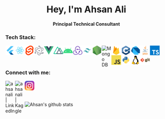 <h1 align="center">Hey, I'm Ahsan Ali</h1>
<h4 align="center">Principal Technical Consultant</h3>

### Tech Stack:

<img align="left" alt="Flutter" width="30px" src="https://raw.githubusercontent.com/github/explore/master/topics/flutter/flutter.png" />
<img align="left" alt="React" width="30px" src="https://raw.githubusercontent.com/github/explore/master/topics/react/react.png" />
<img align="left" alt="Svelte" width="30px" src="https://raw.githubusercontent.com/github/explore/master/topics/svelte/svelte.png" />
<img align="left" alt="Electron" width="30px" src="https://raw.githubusercontent.com/github/explore/master/topics/electron/electron.png" />
<img align="left" alt="Vue" width="30px" src="https://raw.githubusercontent.com/github/explore/master/topics/vue/vue.png" />
<img align="left" alt="Nuxt" width="30px" src="https://raw.githubusercontent.com/github/explore/master/topics/nuxt/nuxt.png" />
<img align="left" alt="Android" width="30px" src="https://raw.githubusercontent.com/github/explore/master/topics/android/android.png" />
<img align="left" alt="Redux" width="30px" src="https://raw.githubusercontent.com/github/explore/master/topics/redux/redux.png" />
<img align="left" alt="Tailwind" width="30px" src="https://raw.githubusercontent.com/github/explore/master/topics/tailwind/tailwind.png" />
<img align="left" alt="Node JS" width="30px" src="https://raw.githubusercontent.com/github/explore/master/topics/nodejs/nodejs.png" />
<img align="left" alt="Mongo DB" width="30px" src="https://img.icons8.com/color/48/000000/mongodb.png" />
<img align="left" alt="Firebase" width="30px" src="https://raw.githubusercontent.com/github/explore/master/topics/firebase/firebase.png" />
<img align="left" alt="Cpp" width="30px" src="https://raw.githubusercontent.com/github/explore/master/topics/cpp/cpp.png" />
<img align="left" alt="Dart" width="30px" src="https://raw.githubusercontent.com/github/explore/master/topics/dart/dart.png" />
<img align="left" alt="Java" width="30px" src="https://raw.githubusercontent.com/github/explore/master/topics/java/java.png" />
<img align="left" alt="TypeScript" width="30px" src="https://raw.githubusercontent.com/github/explore/master/topics/typescript/typescript.png" />
<img align="left" alt="JavaScript" width="30px" src="https://raw.githubusercontent.com/github/explore/master/topics/javascript/javascript.png" />
<img align="left" alt="Python" width="30px" src="https://raw.githubusercontent.com/github/explore/master/topics/python/python.png" />
<img align="left" alt="Linux" width="30px" src="https://raw.githubusercontent.com/github/explore/master/topics/linux/linux.png" />
<img align="left" alt="Git" width="30px" src="https://raw.githubusercontent.com/github/explore/master/topics/git/git.png" />

<br />
<br />
<br />


### Connect with me:
<!-- [<img align="left" alt="ahsanali429.github.io" width="30px" src="https://image.flaticon.com/icons/svg/2920/2920277.svg" />][website] -->
[<img align="left" alt="ahsanali | LinkedIn" width="30px" src="https://avatars3.githubusercontent.com/u/357098?s=200&v=4" />][linkedin]
[<img align="left" alt="ahsanali | Kaggle" width="30px" src="https://raw.githubusercontent.com/rahuldkjain/github-profile-readme-generator/master/src/images/icons/Social/kaggle.svg" />][kaggle]
[<img align="left" alt="ahsanali | Instagram" width="30px" src="https://raw.githubusercontent.com/github/explore/master/topics/instagram/instagram.png" />][instagram]

<br/>
<br/>
<br/>

![Ahsan's github stats](https://github-readme-stats.vercel.app/api?username=ahsanali429&count_private=true&show_icons=true&include_all_commits=true&theme=dark)

[website]: https://yash1200.github.io/#/
[company]: https://github.com/ahsanali429
[website]: https://ahsanali.github.io/#/
[linkedin]: https://www.linkedin.com/in/swe-ahsan-ali/
[kaggle]: https://www.kaggle.com/ahsanali429
[instagram]: https://www.instagram.com/ahsan.ali07/
